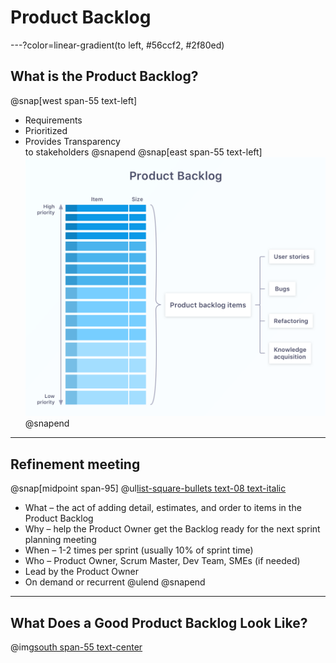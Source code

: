 # Product Backlog
---?color=linear-gradient(to left, #56ccf2, #2f80ed)
## What is the Product Backlog?
@snap[west span-55 text-left]
- Requirements
- Prioritized
- Provides Transparency<br>to stakeholders
@snapend
@snap[east span-55 text-left]
![width=250](assets/img/product-backlog.png)
@snapend

---
## Refinement meeting
@snap[midpoint span-95]
@ul[list-square-bullets text-08 text-italic](true)
- What – the act of adding detail, estimates, and order to items in the Product Backlog
- Why – help the Product Owner get the Backlog ready for the next sprint planning meeting
- When – 1-2 times per sprint (usually 10% of sprint time)
- Who – Product Owner, Scrum Master, Dev Team, SMEs (if needed)
- Lead by the Product Owner
- On demand or recurrent
@ulend
@snapend

---
## What Does a Good Product Backlog Look Like?
@img[south span-55 text-center](assets/img/deep.png)
